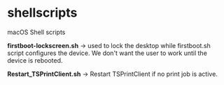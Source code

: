 # shellscripts
macOS Shell scripts

**firstboot-lockscreen.sh** -> used to lock the desktop while firstboot.sh script configures the device. We don't want the user to work until the device is rebooted. 

**Restart_TSPrintClient.sh** -> Restart TSPrintClient if no print job is active.

